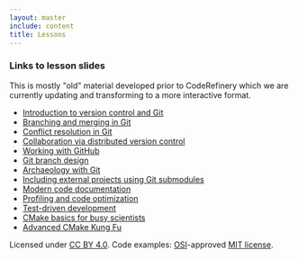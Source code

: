```yaml
---
layout: master
include: content
title: Lessons
---
```


### Links to lesson slides

This is mostly "old" material developed prior to CodeRefinery which we are
currently updating and transforming to a more interactive format.

- [Introduction to version control and Git](http://cicero.xyz/v2/remark/github/coderefinery/lessons/master/git-intro.mkd/)
- [Branching and merging in Git](http://cicero.xyz/v2/remark/github/coderefinery/lessons/master/git-branches.mkd/)
- [Conflict resolution in Git](http://cicero.xyz/v2/remark/github/coderefinery/lessons/master/git-conflict-resolution.mkd/)
- [Collaboration via distributed version control](http://cicero.xyz/v2/remark/github/coderefinery/lessons/master/git-distributed.mkd/)
- [Working with GitHub](http://cicero.xyz/v2/remark/github/coderefinery/lessons/master/github.mkd/)
- [Git branch design](http://cicero.xyz/v2/remark/github/coderefinery/lessons/master/git-branch-design.mkd/)
- [Archaeology with Git](http://cicero.xyz/v2/remark/github/coderefinery/lessons/master/git-archaeology.mkd/)
- [Including external projects using Git submodules](http://cicero.xyz/v2/remark/github/coderefinery/lessons/master/git-submodules.mkd/)
- [Modern code documentation](http://cicero.xyz/v2/remark/github/coderefinery/lessons/master/documentation.mkd/)
- [Profiling and code optimization](http://cicero.xyz/v2/remark/github/coderefinery/lessons/master/optimiziation.mkd/)
- [Test-driven development](http://cicero.xyz/v2/remark/github/coderefinery/lessons/master/tdd.mkd/)
- [CMake basics for busy scientists](http://cicero.xyz/v2/remark/github/coderefinery/lessons/master/cmake-basics.mkd/)
- [Advanced CMake Kung Fu](http://cicero.xyz/v2/remark/github/coderefinery/lessons/master/cmake-kung-fu.mkd/)

Licensed under [CC BY 4.0](https://creativecommons.org/licenses/by/4.0/).
Code examples: [OSI](http://opensource.org)-approved [MIT license](http://opensource.org/licenses/mit-license.html).
